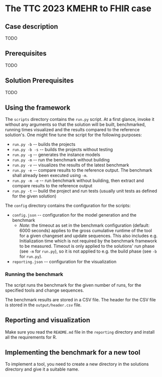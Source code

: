 # The TTC 2023 KMEHR to FHIR case

## Case description

TODO

## Prerequisites

TODO

## Solution Prerequisites

TODO

## Using the framework

The `scripts` directory contains the `run.py` script.
At a first glance, invoke it without any arguments so that the solution will be built, benchmarked, running times visualized and the results compared to the reference solution's.
One might fine tune the script for the following purposes:
* `run.py -b` -- builds the projects
* `run.py -b -s` -- builds the projects without testing
* `run.py -g` -- generates the instance models
* `run.py -m` -- run the benchmark without building
* `run.py -v` -- visualizes the results of the latest benchmark
* `run.py -e` -- compare results to the reference output. The benchmark shall already been executed using `-m`.
* `run.py -m -e` -- run benchmark without building, then extract and compare results to the reference output
* `run.py -t` -- build the project and run tests (usually unit tests as defined for the given solution)

The `config` directory contains the configuration for the scripts:
* `config.json` -- configuration for the model generation and the benchmark
  * *Note:* the timeout as set in the benchmark configuration (default: 6000 seconds) applies to the gross cumulative runtime of the tool for a given changeset and update sequences. This also includes e.g. Initialization time which is not required by the benchmark framework to be measured.
    Timeout is only applied to the solutions' run phase (see `-m` for `run.py`), so it is not applied to e.g. the build phase (see `-b` for `run.py`).
* `reporting.json` -- configuration for the visualization

### Running the benchmark

The script runs the benchmark for the given number of runs, for the specified tools and change sequences.

The benchmark results are stored in a CSV file. The header for the CSV file is stored in the `output/header.csv` file.

## Reporting and visualization

Make sure you read the `README.md` file in the `reporting` directory and install all the requirements for R.

## Implementing the benchmark for a new tool

To implement a tool, you need to create a new directory in the solutions directory and give it a suitable name.
